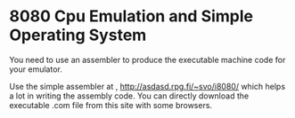 # 8080 Cpu Emulation and Simple Operating System

You need to use an assembler to produce the executable machine code for your emulator. 

Use the simple assembler at , http://asdasd.rpg.fi/~svo/i8080/ which helps a lot in writing the assembly
code. You can directly download the executable .com file from this site with some browsers.
